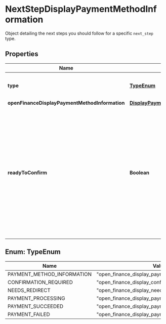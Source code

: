 

# NextStepDisplayPaymentMethodInformation

Object detailing the next steps you should follow for a specific `next_step` type.

## Properties

| Name | Type | Description | Notes |
|------------ | ------------- | ------------- | -------------|
|**type** | [**TypeEnum**](#TypeEnum) | The type of &#x60;next_step&#x60; you need to follow.  |  [optional] |
|**openFinanceDisplayPaymentMethodInformation** | [**DisplayPaymentMethodInformationContentOfpi**](DisplayPaymentMethodInformationContentOfpi.md) |  |  [optional] |
|**readyToConfirm** | **Boolean** | Boolean that indicates whether the payment intent is ready to be confirmed.     **Note:** When set to &#x60;true&#x60;, you need to confirm the payment by making a PATCH request sending through &#x60;confirm: true&#x60;. |  [optional] |



## Enum: TypeEnum

| Name | Value |
|---- | -----|
| PAYMENT_METHOD_INFORMATION | &quot;open_finance_display_payment_method_information&quot; |
| CONFIRMATION_REQUIRED | &quot;open_finance_display_confirmation_required&quot; |
| NEEDS_REDIRECT | &quot;open_finance_display_needs_redirect&quot; |
| PAYMENT_PROCESSING | &quot;open_finance_display_payment_processing&quot; |
| PAYMENT_SUCCEEDED | &quot;open_finance_display_payment_succeeded&quot; |
| PAYMENT_FAILED | &quot;open_finance_display_payment_failed&quot; |



